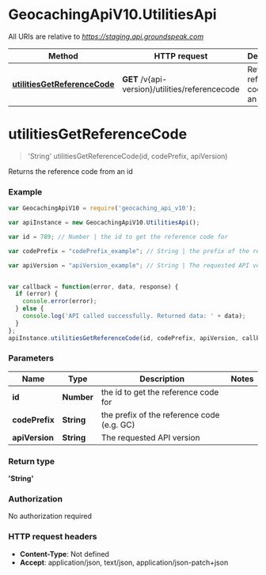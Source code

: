 # GeocachingApiV10.UtilitiesApi

All URIs are relative to *https://staging.api.groundspeak.com*

Method | HTTP request | Description
------------- | ------------- | -------------
[**utilitiesGetReferenceCode**](UtilitiesApi.md#utilitiesGetReferenceCode) | **GET** /v{api-version}/utilities/referencecode | Returns the reference code from an id


<a name="utilitiesGetReferenceCode"></a>
# **utilitiesGetReferenceCode**
> &#39;String&#39; utilitiesGetReferenceCode(id, codePrefix, apiVersion)

Returns the reference code from an id



### Example
```javascript
var GeocachingApiV10 = require('geocaching_api_v10');

var apiInstance = new GeocachingApiV10.UtilitiesApi();

var id = 789; // Number | the id to get the reference code for

var codePrefix = "codePrefix_example"; // String | the prefix of the reference code (e.g. GC)

var apiVersion = "apiVersion_example"; // String | The requested API version


var callback = function(error, data, response) {
  if (error) {
    console.error(error);
  } else {
    console.log('API called successfully. Returned data: ' + data);
  }
};
apiInstance.utilitiesGetReferenceCode(id, codePrefix, apiVersion, callback);
```

### Parameters

Name | Type | Description  | Notes
------------- | ------------- | ------------- | -------------
 **id** | **Number**| the id to get the reference code for | 
 **codePrefix** | **String**| the prefix of the reference code (e.g. GC) | 
 **apiVersion** | **String**| The requested API version | 

### Return type

**&#39;String&#39;**

### Authorization

No authorization required

### HTTP request headers

 - **Content-Type**: Not defined
 - **Accept**: application/json, text/json, application/json-patch+json


